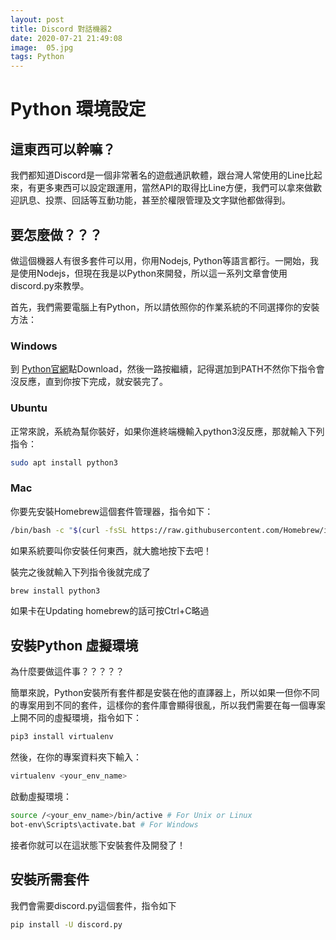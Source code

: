 ```yaml
---
layout: post
title: Discord 對話機器2
date: 2020-07-21 21:49:08
image:  05.jpg
tags: Python
---
```


# Python 環境設定

## 這東西可以幹嘛？

我們都知道Discord是一個非常著名的遊戲通訊軟體，跟台灣人常使用的Line比起來，有更多東西可以設定跟運用，當然API的取得比Line方便，我們可以拿來做歡迎訊息、投票、回話等互動功能，甚至於權限管理及文字獄他都做得到。

## 要怎麼做？？？

做這個機器人有很多套件可以用，你用Nodejs, Python等語言都行。一開始，我是使用Nodejs，但現在我是以Python來開發，所以這一系列文章會使用discord.py來教學。

首先，我們需要電腦上有Python，所以請依照你的作業系統的不同選擇你的安裝方法：

### Windows

到 [Python官網](https://www.python.org/downloads/)點Download，然後一路按繼續，記得選加到PATH不然你下指令會沒反應，直到你按下完成，就安裝完了。

### Ubuntu

正常來說，系統為幫你裝好，如果你進終端機輸入python3沒反應，那就輸入下列指令：

```bash
sudo apt install python3
```

### Mac

你要先安裝Homebrew這個套件管理器，指令如下：

```bash
/bin/bash -c "$(curl -fsSL https://raw.githubusercontent.com/Homebrew/install/master/install.sh)"
```

如果系統要叫你安裝任何東西，就大膽地按下去吧！

裝完之後就輸入下列指令後就完成了

```bash
brew install python3
```

如果卡在Updating homebrew的話可按Ctrl+C略過

## 安裝Python 虛擬環境

為什麼要做這件事？？？？？

簡單來說，Python安裝所有套件都是安裝在他的直譯器上，所以如果一但你不同的專案用到不同的套件，這樣你的套件庫會顯得很亂，所以我們需要在每一個專案上開不同的虛擬環境，指令如下：

```bash
pip3 install virtualenv
```

然後，在你的專案資料夾下輸入：

```bash
virtualenv <your_env_name>
```

啟動虛擬環境：

```bash
source /<your_env_name>/bin/active # For Unix or Linux
bot-env\Scripts\activate.bat # For Windows
```

接者你就可以在這狀態下安裝套件及開發了！

## 安裝所需套件

我們會需要discord.py這個套件，指令如下

```bash
pip install -U discord.py
```

